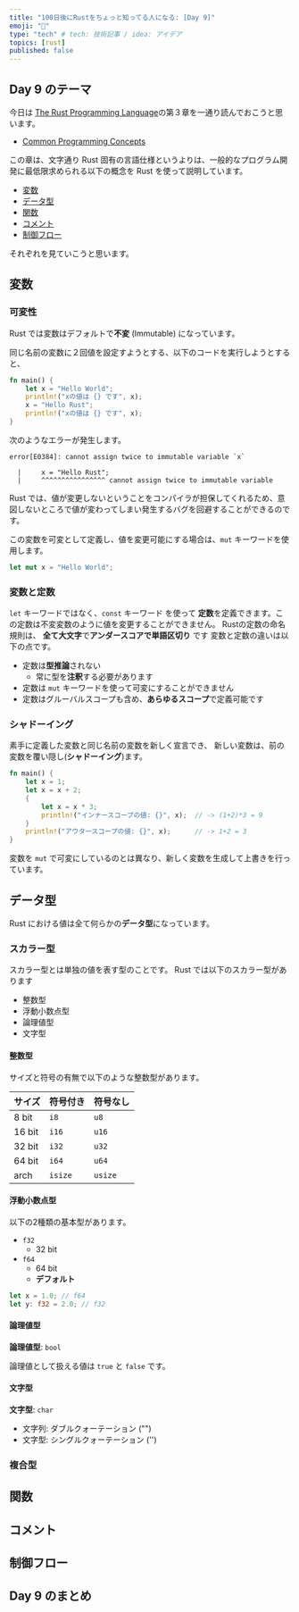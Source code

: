 ```yaml
---
title: "100日後にRustをちょっと知ってる人になる: [Day 9]"
emoji: "🦀"
type: "tech" # tech: 技術記事 / idea: アイデア
topics: [rust]
published: false
---
```


## Day 9 のテーマ

今日は [The Rust Programming Language](https://doc.rust-lang.org/book/title-page.html)の第３章を一通り読んでおこうと思います。

- [Common Programming Concepts](https://doc.rust-lang.org/book/ch03-00-common-programming-concepts.html)

この章は、文字通り Rust 固有の言語仕様というよりは、一般的なプログラム開発に最低限求められる以下の概念を Rust を使って説明しています。

- [変数](https://doc.rust-jp.rs/book-ja/ch03-01-variables-and-mutability.html)
- [データ型](https://doc.rust-jp.rs/book-ja/ch03-02-data-types.html)
- [関数](https://doc.rust-jp.rs/book-ja/ch03-03-how-functions-work.html)
- [コメント](https://doc.rust-jp.rs/book-ja/ch03-04-comments.html)
- [制御フロー](https://doc.rust-jp.rs/book-ja/ch03-05-control-flow.html)

それぞれを見ていこうと思います。

## 変数

### 可変性

Rust では変数はデフォルトで**不変** (Immutable) になっています。

同じ名前の変数に２回値を設定すようとする、以下のコードを実行しようとすると、

```rust
fn main() {
    let x = "Hello World";
    println!("xの値は {} です", x);
    x = "Hello Rust";
    println!("xの値は {} です", x);
}
```

次のようなエラーが発生します。

```shell
error[E0384]: cannot assign twice to immutable variable `x`

  |     x = "Hello Rust";
  |     ^^^^^^^^^^^^^^^^ cannot assign twice to immutable variable
```

Rust では、値が変更しないということをコンパイラが担保してくれるため、意図しないところで値が変わってしまい発生するバグを回避することができるのです。

この変数を可変として定義し、値を変更可能にする場合は、`mut` キーワードを使用します。

```rust
let mut x = "Hello World";
```

### 変数と定数

`let` キーワードではなく、`const` キーワード を使って **定数**を定義できます。この定数は不変変数のように値を変更することができません。
Rustの定数の命名規則は、 **全て大文字**で**アンダースコアで単語区切り** です
変数と定数の違いは以下の点です。

- 定数は**型推論**されない
  - 常に型を**注釈**する必要があります
- 定数は `mut` キーワードを使って可変にすることができません
- 定数はグルーバルスコープも含め、**あらゆるスコープ**で定義可能です

### シャドーイング

素手に定義した変数と同じ名前の変数を新しく宣言でき、 新しい変数は、前の変数を覆い隠し(**シャドーイング**)ます。

```rust
fn main() {
    let x = 1;
    let x = x + 2;
    {
        let x = x * 3;
        println!("インナースコープの値: {}", x);  // -> (1+2)*3 = 9
    }
    println!("アウタースコープの値: {}", x);      // -> 1+2 = 3
}
```

変数を `mut` で可変にしているのとは異なり、新しく変数を生成して上書きを行っています。

## データ型

Rust における値は全て何らかの**データ型**になっています。

### スカラー型

スカラー型とは単独の値を表す型のことです。
Rust では以下のスカラー型があります
- 整数型
- 浮動小数点型
- 論理値型
- 文字型

#### 整数型

サイズと符号の有無で以下のような整数型があります。

|サイズ|符号付き|符号なし|
|-----|------|-------|
|8 bit|`i8`|`u8`|
|16 bit|`i16`|`u16`|
|32 bit|`i32`|`u32`|
|64 bit|`i64`|`u64`|
|arch|`isize`|`usize`|

#### 浮動小数点型

以下の2種類の基本型があります。

- `f32`
  - 32 bit
- `f64`
  - 64 bit
  - **デフォルト**

```rust
let x = 1.0; // f64
let y: f32 = 2.0; // f32
```

#### 論理値型

**論理値型**: `bool`

論理値として扱える値は `true` と `false` です。

#### 文字型

**文字型**: `char`

- 文字列: ダブルクォーテーション ("")
- 文字型: シングルクォーテーション ('')

### 複合型

## 関数

## コメント

## 制御フロー

## Day 9 のまとめ
